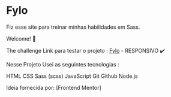 # Fylo
 Fiz esse site para treinar minhas habilidades em Sass.


Welcome! 👋



The challenge
Link para testar o projeto : <a href="https://fylo-project-s.netlify.app/">Fylo</a> - RESPONSIVO ✔️

Nesse Projeto Usei as seguintes tecnologias :

HTML
CSS
Sass (scss)
JavaScript
Git
Github
Node.js

Ideia fornecida por: [Frontend Mentor]
